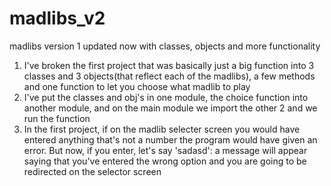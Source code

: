 # madlibs_v2
madlibs version 1 updated now with classes, objects and more functionality

1. I've broken the first project that was basically just a big function into 3 classes and 3 objects(that reflect each of the madlibs), a few methods and one function to let you choose what madlib to play
2. I've put the classes and obj's in one module, the choice function into another module, and on the main module we import the other 2 and we run the function
3. In the first project, if on the madlib selecter screen you would have entered anything that's not a number the program would have given an error.
But now, if you enter, let's say 'sadasd': a message will appear saying that you've entered the wrong option and you are going to be redirected on the selector screen


